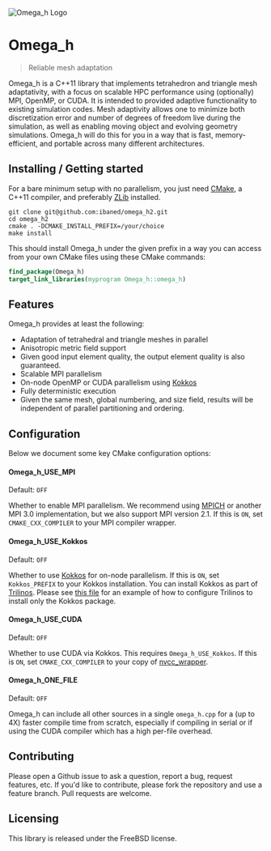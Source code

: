 ![Omega_h Logo][1]

# Omega_h
> Reliable mesh adaptation

Omega_h is a C++11 library that implements tetrahedron and triangle mesh adaptativity,
with a focus on scalable HPC performance using (optionally) MPI, OpenMP, or CUDA.
It is intended to provided adaptive functionality to existing simulation codes.
Mesh adaptivity allows one to minimize both discretization error and number
of degrees of freedom live during the simulation, as well as enabling moving
object and evolving geometry simulations.
Omega_h will do this for you in a way that is fast, memory-efficient, and
portable across many different architectures.

## Installing / Getting started

For a bare minimum setup with no parallelism, you just need [CMake][0],
a C++11 compiler, and preferably [ZLib][6] installed.

```shell
git clone git@github.com:ibaned/omega_h2.git
cd omega_h2
cmake . -DCMAKE_INSTALL_PREFIX=/your/choice
make install
```

This should install Omega_h under the given prefix in a way you can
access from your own CMake files using these CMake commands:

```cmake
find_package(Omega_h)
target_link_libraries(myprogram Omega_h::omega_h)
```

## Features

Omega_h provides at least the following:
* Adaptation of tetrahedral and triangle meshes in parallel
* Anisotropic metric field support
* Given good input element quality, the output element
  quality is also guaranteed.
* Scalable MPI parallelism
* On-node OpenMP or CUDA parallelism using [Kokkos][2]
* Fully deterministic execution
* Given the same mesh, global numbering, and size field,
  results will be independent of parallel partitioning
  and ordering.

## Configuration

Below we document some key CMake configuration options:

#### Omega_h_USE_MPI
Default: `OFF`

Whether to enable MPI parallelism.
We recommend using [MPICH][3] or another MPI 3.0 implementation,
but we also support MPI version 2.1.
If this is `ON`, set `CMAKE_CXX_COMPILER` to your MPI compiler wrapper.

#### Omega_h_USE_Kokkos
Default: `OFF`

Whether to use [Kokkos][2] for on-node parallelism.
If this is `ON`, set `Kokkos_PREFIX` to your Kokkos installation.
You can install Kokkos as part of [Trilinos][4].
Please see [this file][8] for an example of how to configure
Trilinos to install only the Kokkos package.

#### Omega_h_USE_CUDA
Default: `OFF`

Whether to use CUDA via Kokkos.
This requires `Omega_h_USE_Kokkos`.
If this is `ON`, set `CMAKE_CXX_COMPILER` to your copy of
[nvcc_wrapper][7].

#### Omega_h_ONE_FILE
Default: `OFF`

Omega_h can include all other sources in a single `omega_h.cpp` for a (up to 4X)
faster compile time from scratch, especially if compiling in serial
or if using the CUDA compiler which has a high per-file overhead.

## Contributing

Please open a Github issue to ask a question, report a bug,
request features, etc.
If you'd like to contribute, please fork the repository and use a feature
branch. Pull requests are welcome.

## Licensing

This library is released under the FreeBSD license.

[0]: https://cmake.org
[1]: https://raw.githubusercontent.com/ibaned/omega_h2/master/aux/omega_h.png
[2]: https://github.com/kokkos/kokkos
[3]: http://www.mpich.org
[4]: https://github.com/trilinos/Trilinos
[5]: http://clang.llvm.org/docs/ClangFormat.html
[6]: http://zlib.net
[7]: http://github.com/kokkos/nvcc_wrapper
[8]: https://github.com/ibaned/omega_h2/blob/master/aux/do-config-trilinos-kokkos.sh
